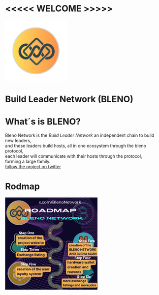 # <<<<< WELCOME >>>>>                                           
<img src='logo.png' width='200' height='200'  alt="Project's logo" />

# Build Leader Network (BLENO)

# What´s is BLENO?

Bleno Network is the *Build Leader Network* an independent chain to build new leaders,</br>
and these leaders build hosts, all in one ecosystem through the bleno protocol, </br>
each leader will communicate with their hosts through the protocol, </br>
forming a large family.</br>
[follow the project on twitter](https://x.com/BlenoNetwork) 

# Rodmap

<img src='rdmp.png' width='300' height='300'  alt="Project's logo" />
